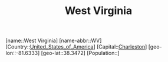 ﻿---
title: "West Virginia"
location: [38.3472,-81.6333]
type: State
tags:
- geo/State


SpocWebEntityId: 36073
isDeleted: false
confidential: public

---
[name::West Virginia]
[name-abbr::WV]
[Country::[United_States_of_America](North-America/United_States_of_America.md)]
[Capital::[Charleston](North-America/United_States_of_America/West_Virginia/Charleston.md)]
[geo-lon::-81.6333]
[geo-lat::38.3472]
[Population::]

